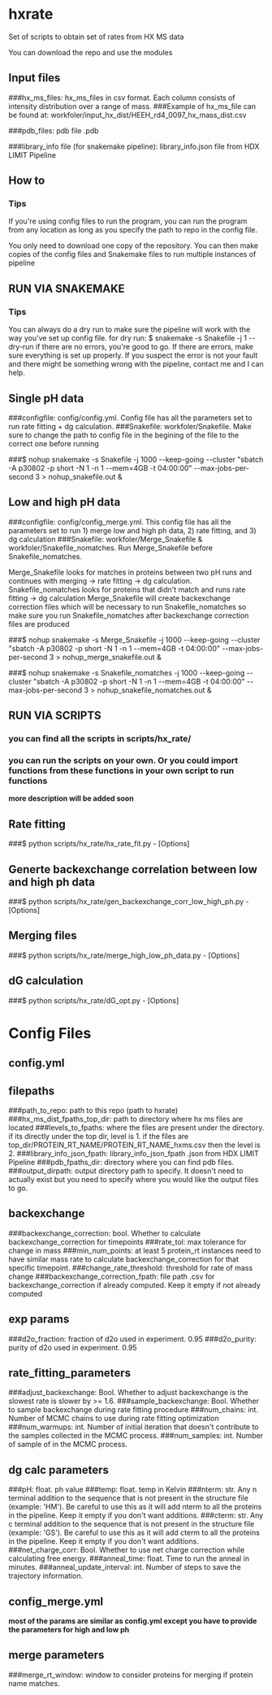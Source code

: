 # **hxrate**

Set of scripts to obtain set of rates from HX MS data

You can download the repo and use the modules


## **Input files**
###hx_ms_files: hx_ms_files in csv format. Each column consists of intensity distribution over a range of mass.
###Example of hx_ms_file can be found at: workfoler/input_hx_dist/HEEH_rd4_0097_hx_mass_dist.csv

###pdb_files: pdb file .pdb

###library_info file (for snakemake pipeline): library_info.json file from HDX LIMIT Pipeline

## **How to**

### **Tips**
If you're using config files to run the program, you can run the program from any location as long as you specify the
path to repo in the config file.

You only need to download one copy of the repository. You can then make copies of the config files and Snakemake files
to run multiple instances of pipeline


## **RUN VIA SNAKEMAKE**

### **Tips**
You can always do a dry run to make sure the pipeline will work with the way you've set up config file.
for dry run: $ snakemake -s Snakefile -j 1 --dry-run
if there are no errors, you're good to go. If there are errors, make sure everything is set up properly.
If you suspect the error is not your fault and there might be something wrong with the pipeline, contact me and I can help.


## **Single pH data**

###configfile: config/config.yml. Config file has all the parameters set to run rate fitting + dg calculation.
###Snakefile: workfoler/Snakefile. Make sure to change the path to config file in the begining of the file to the correct one before running


###$ nohup snakemake -s Snakefile -j 1000 --keep-going --cluster "sbatch -A p30802 -p short -N 1 -n 1 --mem=4GB -t 04:00:00" --max-jobs-per-second 3 > nohup_snakefile.out &


## **Low and high pH data**

###configfile: config/config_merge.yml. This config file has all the parameters set to run 1) merge low and high ph data, 2) rate fitting, and 3) dg calculation
###Snakefile: workfoler/Merge_Snakefile & workfoler/Snakefile_nomatches. Run Merge_Snakefile before Snakefile_nomatches.

Merge_Snakefile looks for matches in proteins between two pH runs and continues with merging -> rate fitting -> dg calculation.
Snakefile_nomatches looks for proteins that didn't match and runs rate fitting -> dg calculation
Merge_Snakefile will create backexchange correction files which will be necessary to run Snakefile_nomatches so make sure you run Snakefile_nomatches after backexchange correction files are produced


###$ nohup snakemake -s Merge_Snakefile -j 1000 --keep-going --cluster "sbatch -A p30802 -p short -N 1 -n 1 --mem=4GB -t 04:00:00" --max-jobs-per-second 3 > nohup_merge_snakefile.out &

###$ nohup snakemake -s Snakefile_nomatches -j 1000 --keep-going --cluster "sbatch -A p30802 -p short -N 1 -n 1 --mem=4GB -t 04:00:00" --max-jobs-per-second 3 > nohup_snakefile_nomatches.out &


## **RUN VIA SCRIPTS**

### you can find all the scripts in scripts/hx_rate/
### you can run the scripts on your own. Or you could import functions from these functions in your own script to run functions

**more description will be added soon**


## **Rate fitting**
###$ python scripts/hx_rate/hx_rate_fit.py - [Options]

## **Generte backexchange correlation between low and high ph data**
###$ python scripts/hx_rate/gen_backexchange_corr_low_high_ph.py - [Options]

## **Merging files**
###$ python scripts/hx_rate/merge_high_low_ph_data.py - [Options]

## **dG calculation**
###$ python scripts/hx_rate/dG_opt.py - [Options]



# **Config Files**

## **config.yml**

## filepaths
###path_to_repo: path to this repo (path to hxrate)
###hx_ms_dist_fpaths_top_dir: path to directory where hx ms files are located
###levels_to_fpaths: where the files are present under the directory. if its directly under the top dir, level is 1. if the files are top_dir/PROTEIN_RT_NAME/PROTEIN_RT_NAME_hxms.csv then the level is 2.
###library_info_json_fpath: library_info_json_fpath .json from HDX LIMIT Pipeline
###pdb_fpaths_dir: directory where you can find pdb files.
###output_dirpath: output directory path to specify. It doesn't need to actually exist but you need to specify where you would like the output files to go.

## backexchange
###backexchange_correction: bool. Whether to calculate backexchange_correction for timepoints
###rate_tol: max tolerance for change in mass
###min_num_points: at least 5 protein_rt instances need to have similar mass rate to calculate backexchange_correction for that specific timepoint.
###change_rate_threshold: threshold for rate of mass change
###backexchange_correction_fpath: file path .csv for backexchange_correction if already computed. Keep it empty if not already computed

## exp params
###d2o_fraction: fraction of d2o used in experiment. 0.95
###d2o_purity: purity of d2o used in experiment. 0.95

## rate_fitting_parameters
###adjust_backexchange: Bool. Whether to adjust backexchange is the slowest rate is slower by >= 1.6.
###sample_backexchange: Bool. Whether to sample backexchange during rate fitting procedure
###num_chains: int. Number of MCMC chains to use during rate fitting optimization
###num_warmups: int. Number of initial iteration that doesn't contribute to the samples collected in the MCMC process.
###num_samples: int. Number of sample of in the MCMC process.

## dg calc parameters
###pH: float. ph value
###temp: float. temp in Kelvin
###nterm: str. Any n terminal addition to the sequence that is not present in the structure file (example: 'HM'). Be careful to use this as it will add nterm to all the proteins in the pipeline. Keep it empty if you don't want additions.
###cterm: str. Any c terminal addition to the sequence that is not present in the structure file (example: 'GS'). Be careful to use this as it will add cterm to all the proteins in the pipeline. Keep it empty if you don't want additions.
###net_charge_corr: Bool. Whether to use net charge correction while calculating free energy.
###anneal_time: float. Time to run the anneal in minutes.
###anneal_update_interval: int. Number of steps to save the trajectory information.


## **config_merge.yml**

**most of the params are similar as config.yml except you have to provide the parameters for high and low ph**

## merge parameters
###merge_rt_window: window to consider proteins for merging if protein name matches.
